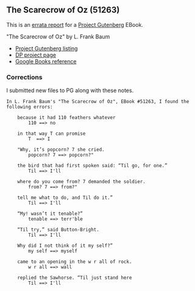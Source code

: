 ## The Scarecrow of Oz (51263) ##

This is an [errata report][1] for a [Project Gutenberg][2] EBook.

[1]: https://www.gutenberg.org/help/errata.html
[2]: https://www.gutenberg.org

"The Scarecrow of Oz" by L. Frank Baum

- [Project Gutenberg listing][3]
- [DP project page][4]
- [Google Books reference][5]

[3]: https://www.gutenberg.org/ebooks/51263
[4]: https://www.pgdp.net/c/project.php?id=projectID56285c5770b33&detail_level=3
[5]: https://www.google.com/books/edition/The_Scarecrow_of_Oz/lam1K-LQB8EC?hl=en&gbpv=1&dq=intitle:scarecrow+intitle:of+intitle:oz&printsec=frontcover

### Corrections

I submitted new files to PG along with these notes.

```
In L. Frank Baum's "The Scarecrow of Oz", EBook #51263, I found the following errors:

    because it had 110 feathers whatever
        110 ==> no

    in that way T can promise
        T  ==> I

    "Why, it’s popcorn? 7 she cried.
        popcorn? 7 ==> popcorn?"

    the bird that had first spoken said: “Til go, for one.”
        Til ==> I'll

    where do you come from? 7 demanded the soldier.
        from? 7 ==> from?"

    tell me what to do, and Til do it.”
        Til ==> I'll

    “My! wasn’t it tenable?”
        tenable ==> terr'ble

    “Til try,” said Button-Bright.
        Til ==> I'll

    Why did I not think of it my self?”
        my self ==> myself

    came to an opening in the w r all of rock.
        w r all ==> wall

    replied the Sawhorse. “Til just stand here
        Til ==> I'll
```
